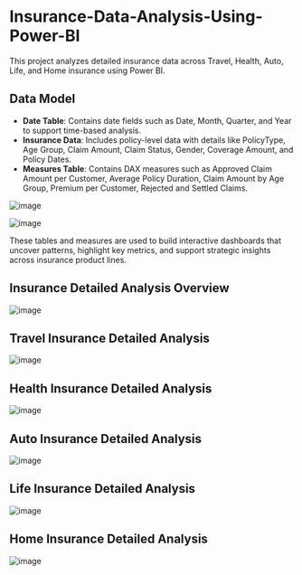 # Insurance-Data-Analysis-Using-Power-BI

This project analyzes detailed insurance data across Travel, Health, Auto, Life, and Home insurance using Power BI.

## Data Model

- **Date Table**: Contains date fields such as Date, Month, Quarter, and Year to support time-based analysis.
- **Insurance Data**: Includes policy-level data with details like PolicyType, Age Group, Claim Amount, Claim Status, Gender, Coverage Amount, and Policy Dates.
- **Measures Table**: Contains DAX measures such as Approved Claim Amount per Customer, Average Policy Duration, Claim Amount by Age Group, Premium per Customer, Rejected and Settled Claims.
  
![image](https://github.com/user-attachments/assets/7c2cb13f-3067-4a7f-b5c6-8f8ed3a9f34c)

![image](https://github.com/user-attachments/assets/d0608bfd-4caf-49cb-a8e6-c2e923c4bba2)

These tables and measures are used to build interactive dashboards that uncover patterns, highlight key metrics, and support strategic insights across insurance product lines.

## Insurance Detailed Analysis Overview
![image](https://github.com/user-attachments/assets/f62139ef-6842-42c1-9f03-d221d56ee4f4)

## Travel Insurance Detailed Analysis
![image](https://github.com/user-attachments/assets/7b60fee0-fcc4-4a3e-ba53-c7ff92acbc04)

## Health Insurance Detailed Analysis
![image](https://github.com/user-attachments/assets/187fd6f4-6ee9-4f8c-9169-73e7f5edfab8)

## Auto Insurance Detailed Analysis
![image](https://github.com/user-attachments/assets/f17bff76-b619-47d0-a6e4-67091a9c0c93)

## Life Insurance Detailed Analysis
![image](https://github.com/user-attachments/assets/3fd05b53-1e0f-4fd7-a6e5-af667c5e11c0)

## Home Insurance Detailed Analysis
![image](https://github.com/user-attachments/assets/6a22a52e-5206-4c94-b9b1-39779a9bd4e5)






